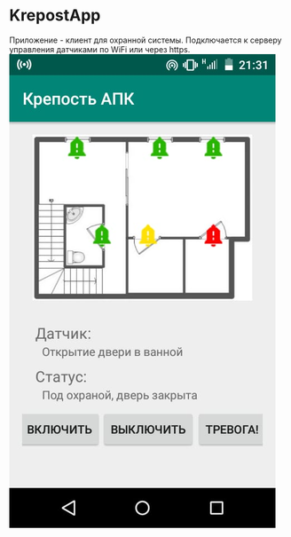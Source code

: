 # KrepostApp
Приложение - клиент для охранной системы. Подключается к серверу управления датчиками по WiFi или через https. 
![](docs/screen1.jpeg) 
